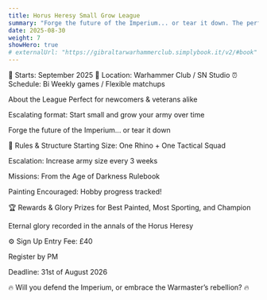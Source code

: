 ```yaml
---
title: Horus Heresy Small Grow League 
summary: "Forge the future of the Imperium... or tear it down. The perfect place to start a new army, or get into this amazing narrative game for the first time! Start with one squad, build your legion with other players, and compete for glory and some great prizes!"
date: 2025-08-30
weight: 7
showHero: true
# externalUrl: "https://gibraltarwarhammerclub.simplybook.it/v2/#book"
---
```





📅 Starts: September 2025
📍 Location: Warhammer Club / SN Studio
⏰ Schedule: Bi Weekly games / Flexible matchups

About the League
Perfect for newcomers & veterans alike

Escalating format: Start small and grow your army over time

Forge the future of the Imperium... or tear it down

📜 Rules & Structure
Starting Size: One Rhino + One Tactical Squad

Escalation: Increase army size every 3 weeks 

Missions: From the Age of Darkness Rulebook

Painting Encouraged: Hobby progress tracked!

🏆 Rewards & Glory
Prizes for Best Painted, Most Sporting, and Champion

Eternal glory recorded in the annals of the Horus Heresy

⚙️ Sign Up
Entry Fee: £40

Register by PM 

Deadline: 31st of August 2026

🔥 Will you defend the Imperium, or embrace the Warmaster’s rebellion? 🔥